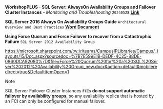 **WorkshopPLUS - SQL Server: AlwaysOn Availability Groups and Failover Cluster Instances** - *Monitoring and Troubleshooting* `20240528`
[**Link**](https://mslearningcampus.com/LabSeries/19855)


**SQL Server 2016 Always On Availability Groups Guide** `Architectural Overview and Best Practices`
[**Word Document**](https://microsoft.sharepoint.com/:w:/r/teams/CampusIPLibraries/Campus/Community%20Shared%20IP/2017/11/SQL%20Server%202016%20Always%20On%20Availability%20Groups%20Guide_V01.01.docx?d=w7427a596bebf4d8bace052d7944c3841&csf=1&web=1&e=1PDX7t)


**Using Force Quorum and Force Failover to recover from a Catastrophic Failure** `SQL Server 2012 Availability Group`

https://microsoft.sharepoint.com/:w:/r/teams/CampusIPLibraries/Campus/_layouts/15/Doc.aspx?sourcedoc=%7B7E599E1B-DEDF-4C25-88DE-0860DCA92080%7D&file=Force%20Quorum%20for%20a%20SQL%20Server%202012%20Availability%20Group_new.docx&action=default&mobileredirect=true&DefaultItemOpen=1

> [!Note]
> SQL Server Failover Cluster Instances **`FCIs` do not support automatic failover by availability groups**, so any availability replica that is hosted by an FCI can only be configured for manual failover.
